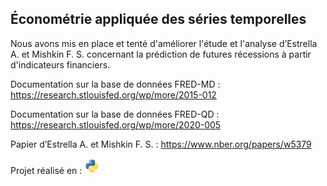 ## Économétrie appliquée des séries temporelles 

Nous avons mis en place et tenté d'améliorer l'étude et l'analyse d’Estrella A. et Mishkin F. S. concernant la prédiction de futures récessions à partir d'indicateurs financiers. 

Documentation sur la base de données FRED-MD : https://research.stlouisfed.org/wp/more/2015-012

Documentation sur la base de données FRED-QD : https://research.stlouisfed.org/wp/more/2020-005

Papier d’Estrella A. et Mishkin F. S. : https://www.nber.org/papers/w5379

Projet réalisé en : <a href="https://www.python.org"  rel="noreferrer"> <img src="https://raw.githubusercontent.com/devicons/devicon/master/icons/python/python-original.svg" alt="python" width="25" height="25"/> </a> </p>
